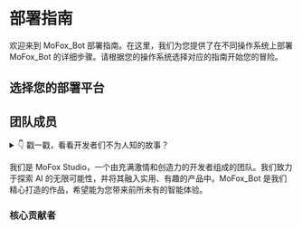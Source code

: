 <BibleDisplay />

# 部署指南

欢迎来到 MoFox_Bot 部署指南。在这里，我们为您提供了在不同操作系统上部署 MoFox_Bot 的详细步骤。请根据您的操作系统选择对应的指南开始您的冒险。

## 选择您的部署平台

<script setup>
// 在这里定义一个数组，用来存放卡片的数据
const myGuides = [
  {
    avatar: '🪟', // 卡片左侧的图标，可以是 Emoji 或者字符
    name: 'Windows 部署指南', // 卡片的标题
    title: '为 Windows 用户准备的图形化界面部署教程...', // 卡片的详细描述
    link: './deployment_guide' // 点击卡片后跳转的链接
  },
  {
    avatar: '🐧',
    name: 'Linux 部署指南',
    title: '为 Linux 用户准备的命令行部署教程...',
    link: './mmc_deploy_linux'
  },
  {
    avatar: '🤖',
    name: 'Android 部署指南',
    title: '为 Android 用户准备的图形化界面部署教程...',
    link: './mmc_deploy_android'
  },
  // ... 你可以根据需要添加任意多个卡片对象
]
</script>

<!-- 像这样调用组件，并把你的数据通过 :guides 属性传给它 -->
<GuideCards :guides="myGuides" />

## 团队成员

<details>
<summary>👇 戳一戳，看看开发者们不为人知的故事？</summary>

::: warning

### 项目源起

话说天下大势，分久必合，合久必分。自“麦麦”开天辟地以来，AI Bot 之界风起云涌。其时，有三股豪强，皆为“麦麦”之魔改，各领风骚，雄踞一方，三家互为犄角，亦有竞争，然皆以服务用户为本，倒也相安无事，天下暂得太平。

然时移世易，AI 技术日新月异，江湖风波再起。三家主事者，皆为远见卓识之士，深知单打独斗，终难成大业；若固步自封，必为时代所弃。遂于某良辰吉日，齐聚一堂，共商大计。席间，众人抚今追昔，感慨万千，皆以为“合则两利，分则两伤”。

一言既出，四座皆惊，继而纷纷颔首。众人一拍即合，决意将三家之力合于一处，取各家之长，补己之短，共创一全新之 Bot，名曰『MoFox_Bot』。此举意在整合资源，革新技术，以期能更好地服务于广大用户，逐鹿于 AI 之巅。

此乃项目之源起，非为正史，仅作一说。特记于此，以飨同好，以昭后人。

:::

</details>

我们是 MoFox Studio，一个由充满激情和创造力的开发者组成的团队。我们致力于探索 AI 的无限可能性，并将其融入实用、有趣的产品中。MoFox_Bot 是我们精心打造的作品，希望能为您带来前所未有的智能体验。

### 核心贡献者

<script>
import { VPTeamMembers } from 'vitepress/theme'

const members = [
  {
    avatar: 'https://avatars.githubusercontent.com/u/140055845?v=4',
    name: 'yishan/一闪',
    title: '项目发起人之一 / 核心开发者 / 超级黑奴()',
    links: [
      { icon: 'github', link: 'https://github.com/minecraft1024a' }
    ]
  },
  {
    avatar: 'https://avatars.githubusercontent.com/u/189647097?v=4',
    name: '阿范',
    title: '项目发起人之一 / 核心开发者 / 音游领域大神(据说他屁股肉丝Rks离理论只差0.09（）)',
    links: [
      { icon: 'github', link: 'https://github.com/Furina-1013-create' }
    ]
  },
  {
    avatar: 'https://avatars.githubusercontent.com/u/68868379?v=4',
    name: '言柒',
    title: '项目发起人之一 / 核心（虽然实际是在打杂）开发者 / 神秘插件适配大师',
    links: [
      { icon: 'github', link: 'https://github.com/tt-P607' }
    ]
  },
  {
    avatar: 'https://avatars.githubusercontent.com/u/214268555?v=4',
    name: 'ikun',
    title: '项目初期开发人之一 / 文档单推人 / 神秘猫娘',
    links: [
      { icon: 'github', link: 'https://github.com/ikun-11451' }
    ]
  },
  {
    avatar: 'https://avatars.githubusercontent.com/u/212194964?v=4',
    name: '雅诺狐',
    title: '项目发起人之一 / 核心开发者 / 技术"猛"新',
    links: [
      { icon: 'github', link: 'https://github.com/foxcyber907' }
    ]
  },
  {
    avatar: 'https://avatars.githubusercontent.com/u/225730003',
    name: 'MoFox-Studio',
    title: '官方组织',
    links: [
      { icon: 'github', link: 'https://github.com/MoFox-Studio' }
    ]
  }
]
</script>

<VPTeamMembers size="small" :members="members" />
